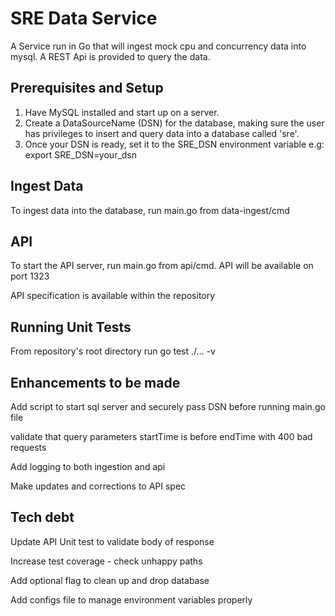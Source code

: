 # SRE Data Service
A Service run in Go that will ingest mock cpu and concurrency data into mysql.
A REST Api is provided to query the data.

## Prerequisites and Setup
1) Have MySQL installed and start up on a server.
2) Create a DataSourceName (DSN) for the database, making sure the user has privileges to insert and query data into a database called 'sre'.
3) Once your DSN is ready, set it to the SRE_DSN environment variable e.g:
export SRE_DSN=your_dsn

## Ingest Data
To ingest data into the database, run main.go from data-ingest/cmd

## API
To start the API server, run main.go from api/cmd. API will be available on port 1323

API specification is available within the repository

## Running Unit Tests
From repository's root directory run go test ./... -v

## Enhancements to be made

Add script to start sql server and securely pass DSN before running main.go file

validate that query parameters startTime is before endTime with 400 bad requests 

Add logging to both ingestion and api 

Make updates and corrections to API spec

## Tech debt

Update API Unit test to validate body of response

Increase test coverage - check unhappy paths

Add optional flag to clean up and drop database

Add configs file to manage environment variables properly
